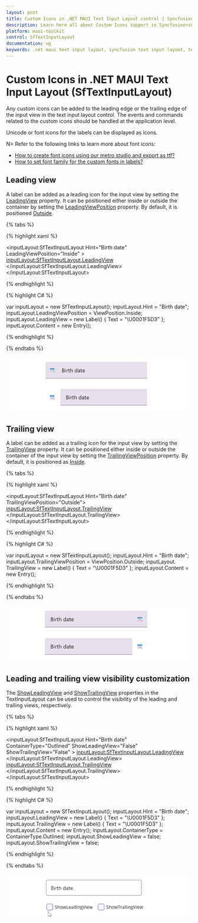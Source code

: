 ```yaml
---
layout: post
title: Custom Icons in .NET MAUI Text Input Layout control | Syncfusion<sup>®</sup>
description: Learn here all about Custom Icons support in Syncfusion<sup>®</sup> .NET MAUI Text Input Layout (SfTextInputLayout) control and more.
platform: maui-toolkit
control: SfTextInputLayout
documentation: ug
keywords: .net maui text input layout, syncfusion text input layout, text input layout maui, .net maui leading icon entry.
---
```


# Custom Icons in .NET MAUI Text Input Layout (SfTextInputLayout)

Any custom icons can be added to the leading edge or the trailing edge of the input view in the text input layout control. The events and commands related to the custom icons should be handled at the application level.

Unicode or font icons for the labels can be displayed as icons.

N> Refer to the following links to learn more about font icons:
* [How to create font icons using our metro studio and export as ttf?](https://help.syncfusion.com/metro-studio/export-icon-font)
* [How to set font family for the custom fonts in labels?](https://learn.microsoft.com/en-us/dotnet/maui/user-interface/fonts?view=net-maui-8.0#display-font-icons)

## Leading view

A label can be added as a leading icon for the input view by setting the [LeadingView](https://help.syncfusion.com/cr/maui-toolkit/Syncfusion.Maui.Toolkit.TextInputLayout.SfTextInputLayout.html#Syncfusion_Maui_Toolkit_TextInputLayout_SfTextInputLayout_LeadingView) property. It can be positioned either inside or outside the container by setting the [LeadingViewPosition](https://help.syncfusion.com/cr/maui-toolkit/Syncfusion.Maui.Toolkit.TextInputLayout.SfTextInputLayout.html#Syncfusion_Maui_Toolkit_TextInputLayout_SfTextInputLayout_LeadingViewPosition) property. By default, it is positioned [Outside](https://help.syncfusion.com/cr/maui-toolkit/Syncfusion.Maui.Toolkit.TextInputLayout.ViewPosition.html#Syncfusion_Maui_Toolkit_TextInputLayout_ViewPosition_Outside).

{% tabs %} 

{% highlight xaml %} 

<inputLayout:SfTextInputLayout Hint="Birth date"
                               LeadingViewPosition="Inside" >
    <Entry />
    <inputLayout:SfTextInputLayout.LeadingView>
       <Label
           Text="&#x1F5D3;">     
       </Label>
    </inputLayout:SfTextInputLayout.LeadingView>
</inputLayout:SfTextInputLayout> 

{% endhighlight %}

{% highlight C# %} 

var inputLayout = new SfTextInputLayout();
inputLayout.Hint = "Birth date";
inputLayout.LeadingViewPosition = ViewPosition.Inside;
inputLayout.LeadingView = new Label() { Text = "\U0001F5D3" };
inputLayout.Content = new Entry(); 

{% endhighlight %}

{% endtabs %}

![.NET MAUI TextInputLayout with Leading view.](images/CustomIcons/LeadingView.png)

## Trailing  view

A label can be added as a trailing icon for the input view by setting the [TrailingView](https://help.syncfusion.com/cr/maui-toolkit/Syncfusion.Maui.Toolkit.TextInputLayout.SfTextInputLayout.html#Syncfusion_Maui_Toolkit_TextInputLayout_SfTextInputLayout_TrailingView) property. It can be positioned either inside or outside the container of the input view by setting the [TrailingViewPosition](https://help.syncfusion.com/cr/maui-toolkit/Syncfusion.Maui.Toolkit.TextInputLayout.SfTextInputLayout.html#Syncfusion_Maui_Toolkit_TextInputLayout_SfTextInputLayout_TrailingViewPosition) property. By default, it is positioned as [Inside](https://help.syncfusion.com/cr/maui-toolkit/Syncfusion.Maui.Toolkit.TextInputLayout.ViewPosition.html#Syncfusion_Maui_Toolkit_TextInputLayout_ViewPosition_Inside).

{% tabs %}

{% highlight xaml %} 

<inputLayout:SfTextInputLayout Hint="Birth date"
                               TrailingViewPosition="Outside">
    <Entry  />
    <inputLayout:SfTextInputLayout.TrailingView>
      <Label
         Text="&#x1F5D3;">     
      </Label>
    </inputLayout:SfTextInputLayout.TrailingView>
</inputLayout:SfTextInputLayout> 

{% endhighlight %}

{% highlight C# %} 

var inputLayout = new SfTextInputLayout();
inputLayout.Hint = "Birth date";
inputLayout.TrailingViewPosition = ViewPosition.Outside; 
inputLayout. TrailingView = new Label() { Text = "\U0001F5D3" };
inputLayout.Content = new Entry(); 

{% endhighlight %}

{% endtabs %}

![.NET MAUI TextInputLayout with Trailing view.](images/CustomIcons/TrailingView.png)


## Leading and trailing view visibility customization

The [ShowLeadingView](https://help.syncfusion.com/cr/maui-toolkit/Syncfusion.Maui.Toolkit.TextInputLayout.SfTextInputLayout.html#Syncfusion_Maui_Toolkit_TextInputLayout_SfTextInputLayout_ShowLeadingView) and [ShowTrailingView](https://help.syncfusion.com/cr/maui-toolkit/Syncfusion.Maui.Toolkit.TextInputLayout.SfTextInputLayout.html#Syncfusion_Maui_Toolkit_TextInputLayout_SfTextInputLayout_ShowTrailingView) properties in the TextInputLayout can be used to control the visibility of the leading and trailing views, respectively.

{% tabs %}

{% highlight xaml %} 

<inputLayout:SfTextInputLayout Hint="Birth date"
                               ContainerType="Outlined"
                               ShowLeadingView="False"
                               ShowTrailingView="False" >
   <Entry />
   <inputLayout:SfTextInputLayout.LeadingView>
      <Label
         Text="&#x1F5D3;">     
      </Label>
   </inputLayout:SfTextInputLayout.LeadingView>
   <inputLayout:SfTextInputLayout.TrailingView>
   <Label
      Text="&#x1F5D3;">     
   </Label>
   </inputLayout:SfTextInputLayout.TrailingView>
</inputLayout:SfTextInputLayout> 

{% endhighlight %}

{% highlight C# %} 

var inputLayout = new SfTextInputLayout();
inputLayout.Hint = "Birth date";
inputLayout.LeadingView = new Label() { Text = "\U0001F5D3" };
inputLayout.TrailingView = new Label() { Text = "\U0001F5D3" };
inputLayout.Content = new Entry();
inputLayout.ContainerType = ContainerType.Outlined;
inputLayout.ShowLeadingView = false;
inputLayout.ShowTrailingView = false;

{% endhighlight %}

{% endtabs %}

![Leading view and Trailing view in TextInputLayout.](images/CustomIcons/LeadTrailCust.png)
